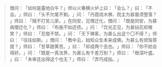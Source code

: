 > 僧问：​「如何是露地白牛？​」师以火箸横火垆上曰：​「会么？​」曰：​「不会。​」师曰：​「头不欠尾不剩。​」问：​「丹霞烧木佛，院主为甚眉须堕落？​」师曰：​「贼不打贫儿家。​」在同安，见僧迁化，僧问：​「既是同安，为甚病僧迁化？​」师曰：​「布施不如还债。​」问：​「饮光正见，为甚拈花却微笑？​」师曰：​「忍俊不禁。​」问：​「天下禅客，为甚么出这个〇不得？​」师曰：​「往往如斯。​」僧问：​「教中云，始知众生本来成佛。为甚么有烦恼菩提？​」师曰：​「甘草甜黄苦。​」曰：​「却成两个去也。​」师曰：​「你不妨会得好。​」问：​「既是一真法界，为甚么有千差万别？​」师曰：​「根深叶盛。​」曰：​「未审还出得这个也无？​」师曰：​「弄巧成拙。​」


